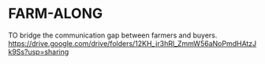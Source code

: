 # FARM-ALONG
TO bridge the communication gap between farmers and buyers.
https://drive.google.com/drive/folders/12KH_jr3hRl_ZmmW56aNoPmdHAtzJk9Ss?usp=sharing
